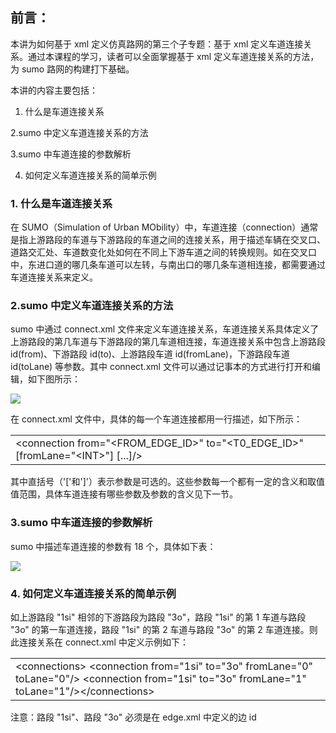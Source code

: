 
## **前言：**

本讲为如何基于 xml 定义仿真路网的第三个子专题：基于 xml 定义车道连接关系。通过本课程的学习，读者可以全面掌握基于 xml 定义车道连接关系的方法，为 sumo 路网的构建打下基础。

本讲的内容主要包括：

1. 什么是车道连接关系

2.sumo 中定义车道连接关系的方法

3.sumo 中车道连接的参数解析

4. 如何定义车道连接关系的简单示例

### **1. 什么是车道连接关系**

在 SUMO（Simulation of Urban MObility）中，车道连接（connection）通常是指上游路段的车道与下游路段的车道之间的连接关系，用于描述车辆在交叉口、道路交汇处、车道数变化处如何在不同上下游车道之间的转换规则。如在交叉口中，东进口道的哪几条车道可以左转，与南出口的哪几条车道相连接，都需要通过车道连接关系来定义。

### **2.sumo 中定义车道连接关系的方法**

sumo 中通过 connect.xml 文件来定义车道连接关系，车道连接关系具体定义了上游路段的第几车道与下游路段的第几车道相连接，车道连接关系中包含上游路段 id(from)、下游路段 id(to)、上游路段车道 id(fromLane)，下游路段车道 id(toLane) 等参数。其中 connect.xml 文件可以通过记事本的方式进行打开和编辑，如下图所示：

![](https://pic1.zhimg.com/v2-3ef2f36cc1c6ff87bd5bc81302e80744_r.jpg)

在 connect.xml 文件中，具体的每一个车道连接都用一行描述，如下所示：

<table data-draft-node="block" data-draft-type="table" data-size="normal" data-row-style="normal"><tbody><tr><td>&lt;connection from="&lt;FROM_EDGE_ID&gt;" to="&lt;T0_EDGE_ID&gt;" [fromLane="&lt;INT&gt;"] [...]/&gt;</td></tr></tbody></table>

其中直括号（'['和']'）表示参数是可选的。这些参数每一个都有一定的含义和取值值范围，具体车道连接有哪些参数及参数的含义见下一节。

### **3.sumo 中车道连接的参数解析**

sumo 中描述车道连接的参数有 18 个，具体如下表：

![](https://pic1.zhimg.com/v2-47d7bd64bea6834a8c70dc75026139e8_r.jpg)

### **4. 如何定义车道连接关系的简单示例**

如上游路段 "1si" 相邻的下游路段为路段 "3o"，路段 "1si" 的第 1 车道与路段 "3o" 的第一车道连接，路段 "1si" 的第 2 车道与路段 "3o" 的第 2 车道连接。则此连接关系在 connect.xml 中定义示例如下：

<table data-draft-node="block" data-draft-type="table" data-size="normal" data-row-style="normal"><tbody><tr><td>&lt;connections&gt; &lt;connection from="1si" to="3o" fromLane="0" toLane="0"/&gt; &lt;connection from="1si" to="3o" fromLane="1" toLane="1"/&gt;&lt;/connections&gt;</td></tr></tbody></table>

注意：路段 "1si"、路段 "3o" 必须是在 edge.xml 中定义的边 id